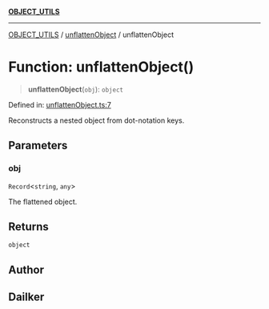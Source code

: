 [**OBJECT_UTILS**](../../README.md)

***

[OBJECT_UTILS](../../README.md) / [unflattenObject](../README.md) / unflattenObject

# Function: unflattenObject()

> **unflattenObject**(`obj`): `object`

Defined in: [unflattenObject.ts:7](https://github.com/dailker/everyutil/blob/9768d00ced16ec8f4705df34c2fe47f2b1b47121/src/object/unflattenObject.ts#L7)

Reconstructs a nested object from dot-notation keys.

## Parameters

### obj

`Record`\<`string`, `any`\>

The flattened object.

## Returns

`object`

## Author

## Dailker
